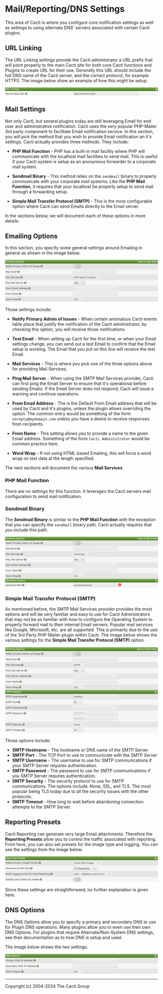# Mail/Reporting/DNS Settings

This area of Cacti is where you configure core notification settings as well as
settings to using alternate DNS' servers associated with certain Cacti plugins.

## URL Linking

The URL Linking settings provide the Cacti administrator a URL prefix that will
point properly to the main Cacti site for both core Cacti functions and Plugins
to create URL for their use. Generally this URL should include the full DNS name
of the Cacti server, and the correct protocol, for example HTTPS. The image
below show an example of how this might be setup.

![PHP Mail Function](images/settings-mrd-urls.png)

## Mail Settings

Not only Cacti, but several plugins today are still leveraging Email for end
user and administrative notification. Cacti uses the very popular PHP-Mailer 3rd
party component to facilitate Email notification service. In this section, you
will pick the method that you wish to provide Email notification an it's
settings. Cacti actually provides three methods. They include:

- **PHP Mail Function** - PHP has a built-in mail facility where PHP will
  communicate with the localhost mail facilities to send mail. This is useful if
  your Cacti system is setup as an anonymous forwarder to a corporate mail
  system.

- **Sendmail Binary** - This method relies on the `sendmail` binary to properly
  communicate with your corporate mail systems. Like the **PHP Mail Function**,
  it requires that your localhost be properly setup to send mail through a
  forwarding setup.

- **Simple Mail Transfer Protocol (SMTP)** - This is the most configurable
  option where Cacti can send Emails directly to the Email server.

In the sections below, we will document each of these options in more details.

## Emailing Options

In this section, you specify some general settings around Emailing in general as
shown in the image below.

![PHP Mail Function](images/settings-mrd-php-mail.png)

Those settings include:

- **Notify Primary Admin of Issues** - When certain anomalous Cacti events table
  place that justify the notification of the Cacti administrator, by checking
  this option, you will receive those notifications.

- **Test Email** - When setting up Cacti for the first time, or when your Email
  settings change, you can send out a test Email to confirm that the Email setup
  is working. The Email that you put on this line will receive the test Email.

- **Mail Services** - This is where you pick one of the three options above for
  providing Mail Services.

- **Ping Mail Server** - When using the SMTP Mail Services provider, Cacti can
  first ping the Email Server to ensure that it's operational before sending
  Emails. If the Email Server does not respond, Cacti will issue a warning and
  continue operations.

- **From Email Address** - The is the Default From Email address that will be
  used by Cacti and it's plugins, unless the plugin allows overriding the
  option. The common entry would be something of the form `noreply@mydomain.com`
  unless you have a desire to receive responses from recipients.

- **From Name** - This setting allows you to provide a name to the given Email
  address. Something of the form `Cacti Administrator` would be common practice
  here.

- **Word Wrap** - If not using HTML based Emailing, this will force a word wrap
  on text data at the length specified.

The next sections will document the various **Mail Services**

### PHP Mail Function

There are no settings for this function. It leverages the Cacti servers mail
configuration to send mail notification.

### Sendmail Binary

The **Sendmail Binary** is similar to the **PHP Mail Function** with the
exception that you can specify the `sendmail` binary path. Cacti actually
requires that you include this path.

![Sendmail Binary](images/settings-mrd-sendmail.png)

### Simple Mail Transfer Protocol (SMTP)

As mentioned before, the SMTP Mail Services provider provides the most options
and will be very familiar and easy to use for Cacti Administrators that may not
be as familiar with how to configure the Operating System to properly forward
mail to their internal Email servers. Popular mail services like Google,
Microsoft, etc. are all supported. This is primarily due to the use of the 3rd
Party PHP-Mailer plugin within Cacti. The image below shows the various settings
for the **Simple Mail Transfer Protocol (SMTP)** option.

![SMTP Mail](images/settings-mrd-smtp.png)

Those options include:

- **SMTP Hostname** - The hostname or DNS name of the SMTP Server
- **SMTP Port** - The TCP Port to use to communicate with the SMTP Server
- **SMTP Username** - The username to use for SMTP communications if your SMTP
  Server requires authentication.
- **SMTP Password** - The password to use for SMTP communications if you SMTP
  Server requires authentication.
- **SMTP Security** - The security protocol to use for SMTP communications. The
  options include: None, SSL, and TLS. The most popular being TLS today due to
  all the security issues with the other protocols.
- **SMTP Timeout** - How long to wait before abandoning connection attempts to
  the SMTP Server.

## Reporting Presets

Cacti Reporting can generate very large Email attachments. Therefore the
**Reporting Presets** allow you to control the traffic associated with
reporting. From here, you can also set presets for the image type and logging.
You can see the settings from the image below.

![Reporting Presets](images/settings-mrd-report-presets.png)

Since these settings are straightforward, no further explanation is given here.

## DNS Options

The DNS Options allow you to specify a primary and secondary DNS to use for
Plugin DNS operations. Many plugins allow you to even use their own DNS Options.
For plugins that require Alternate/Non-System DNS settings, see their
documentation as to how DNS is setup and used.

The image below shows the two settings.

![DNS Options](images/settings-mrd-dns-options.png)

---

Copyright (c) 2004-2024 The Cacti Group
